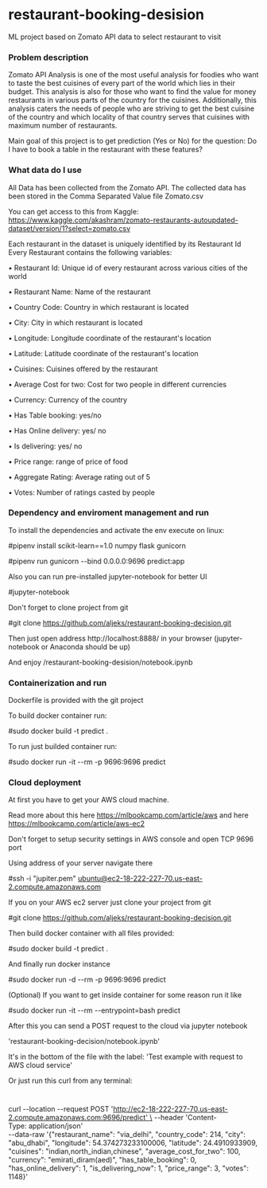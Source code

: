 # restaurant-booking-desision
ML project based on Zomato API data to select restaurant to visit

### Problem description

Zomato API Analysis is one of the most useful analysis for foodies who want to taste the best cuisines of every part of the world which lies in their budget. This analysis is also for those who want to find the value for money restaurants in various parts of the country for the cuisines. Additionally, this analysis caters the needs of people who are striving to get the best cuisine of the country and which locality of that country serves that cuisines with maximum number of restaurants.

Main goal of this project is to get prediction (Yes or No) for the question: Do I have to book a table in the restaurant with these features?

### What data do I use

All Data has been collected from the Zomato API. The collected data has been stored in the Comma Separated Value file Zomato.csv

You can get access to this from Kaggle: https://www.kaggle.com/akashram/zomato-restaurants-autoupdated-dataset/version/1?select=zomato.csv

Each restaurant in the dataset is uniquely identified by its Restaurant Id Every Restaurant contains the following variables:

• Restaurant Id: Unique id of every restaurant across various cities of the world 

• Restaurant Name: Name of the restaurant 

• Country Code: Country in which restaurant is located 

• City: City in which restaurant is located 

• Longitude: Longitude coordinate of the restaurant's location 

• Latitude: Latitude coordinate of the restaurant's location 

• Cuisines: Cuisines offered by the restaurant 

• Average Cost for two: Cost for two people in different currencies

• Currency: Currency of the country 

• Has Table booking: yes/no 

• Has Online delivery: yes/ no 

• Is delivering: yes/ no 

• Price range: range of price of food 

• Aggregate Rating: Average rating out of 5 

• Votes: Number of ratings casted by people



### Dependency and enviroment management and run
To install the dependencies and activate the env execute on linux:

#pipenv install scikit-learn==1.0 numpy flask gunicorn

#pipenv run gunicorn --bind 0.0.0.0:9696 predict:app


Also you can run pre-installed jupyter-notebook for better UI

#jupyter-notebook


Don't forget to clone project from git

#git clone https://github.com/aljeks/restaurant-booking-decision.git


Then just open address http://localhost:8888/ in your browser (jupyter-notebook or Anaconda should be up)

And enjoy /restaurant-booking-desision/notebook.ipynb

### Containerization and run
Dockerfile is provided with the git project

To build docker container run:

#sudo docker build -t predict .

To run just builded container run:

#sudo docker run -it --rm -p 9696:9696 predict


### Cloud deployment

At first you have to get your AWS cloud machine.

Read more about this here https://mlbookcamp.com/article/aws 
and here https://mlbookcamp.com/article/aws-ec2

Don't forget to setup security settings in AWS console and open TCP 9696 port

Using address of your server navigate there

#ssh -i "jupiter.pem" ubuntu@ec2-18-222-227-70.us-east-2.compute.amazonaws.com


If you on your AWS ec2 server just clone your project from git

#git clone https://github.com/aljeks/restaurant-booking-decision.git


Then build docker container with all files provided:

#sudo docker build -t predict .


And finally run docker instance

#sudo docker run -d --rm -p 9696:9696 predict


(Optional) If you want to get inside container for some reason run it like

#sudo docker run -it --rm --entrypoint=bash predict


After this you can send a POST request to the cloud via jupyter notebook 

'restaurant-booking-decision/notebook.ipynb'

It's in the bottom of the file with the label: 'Test example with request to AWS cloud service'

Or just run this curl from any terminal:

#
curl --location --request POST 'http://ec2-18-222-227-70.us-east-2.compute.amazonaws.com:9696/predict' \
--header 'Content-Type: application/json' \
--data-raw '{"restaurant_name": "via_delhi",
 "country_code": 214,
 "city": "abu_dhabi",
 "longitude": 54.374273233100006,
 "latitude": 24.4910933909,
 "cuisines": "indian,north_indian,chinese",
 "average_cost_for_two": 100,
 "currency": "emirati_diram(aed)",
 "has_table_booking": 0,
 "has_online_delivery": 1,
 "is_delivering_now": 1,
 "price_range": 3,
 "votes": 1148}'




